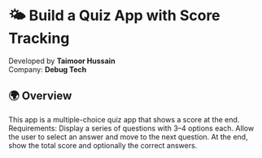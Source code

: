 # 🌤️ Build a Quiz App with Score Tracking

Developed by **Taimoor Hussain**  
Company: **Debug Tech**

## 🌍 Overview

This app is a multiple-choice quiz app that shows a score at the end. Requirements: Display a series of questions with 3–4 options each. Allow the user to select an answer and move to the next question. At the end, show the total score and optionally the correct answers.